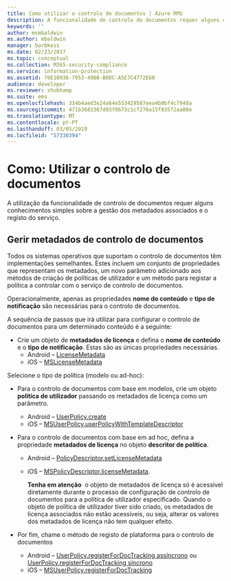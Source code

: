 ```yaml
---
title: Como utilizar o controlo de documentos | Azure RMS
description: A funcionalidade de controlo de documentos requer alguns conhecimentos simples sobre a gestão dos metadados associados e o registo do serviço.
keywords: ''
author: msmbaldwin
ms.author: mbaldwin
manager: barbkess
ms.date: 02/23/2017
ms.topic: conceptual
ms.collection: M365-security-compliance
ms.service: information-protection
ms.assetid: 70E10936-7953-49B0-B0DC-A5E7C4772E60
audience: developer
ms.reviewer: shubhamp
ms.suite: ems
ms.openlocfilehash: 334b4aed3e24a64e553429587eea4b0bf4c7948a
ms.sourcegitcommit: 471b3683367d93f0673c1cf276a15f83572aa80e
ms.translationtype: MT
ms.contentlocale: pt-PT
ms.lasthandoff: 03/05/2019
ms.locfileid: "57330394"
---
```

# <a name="how-to-use-document-tracking"></a>Como: Utilizar o controlo de documentos

A utilização da funcionalidade de controlo de documentos requer alguns conhecimentos simples sobre a gestão dos metadados associados e o registo do serviço.

## <a name="managing-document-tracking-metadata"></a>Gerir metadados de controlo de documentos

Todos os sistemas operativos que suportam o controlo de documentos têm implementações semelhantes. Estes incluem um conjunto de propriedades que representam os metadados, um novo parâmetro adicionado aos métodos de criação de políticas de utilizador e um método para registar a política a controlar com o serviço de controlo de documentos.

Operacionalmente, apenas as propriedades **nome do conteúdo** e **tipo de notificação** são necessárias para o controlo de documentos.

A sequência de passos que irá utilizar para configurar o controlo de documentos para um determinado conteúdo é a seguinte:

- Crie um objeto de **metadados de licença** e defina o **nome de conteúdo** e o **tipo de notificação**. Estas são as únicas propriedades necessárias.
  - Android – [LicenseMetadata](https://msdn.microsoft.com/library/mt573675.aspx)
  -  iOS – [MSLicenseMetadata](https://msdn.microsoft.com/library/mt573683.aspx)

Selecione o tipo de política (modelo ou ad-hoc):
- Para o controlo de documentos com base em modelos, crie um objeto **política de utilizador** passando os metadados de licença como um parâmetro.
  - Android – [UserPolicy.create](https://msdn.microsoft.com/library/dn790887.aspx)
  - iOS – [MSUserPolicy.userPolicyWithTemplateDescriptor](https://msdn.microsoft.com/library/dn790808.aspx)

- Para o controlo de documentos com base em ad hoc, defina a propriedade **metadados de licença** no objeto **descritor de política**.
  - Android – [PolicyDescriptor.setLicenseMetadata](https://msdn.microsoft.com/library/mt573698.aspx)
  - iOS – [MSPolicyDescriptor.licenseMetadata](https://msdn.microsoft.com/library/mt573693.aspx).

    **Tenha em atenção**  o objeto de metadados de licença só é acessível diretamente durante o processo de configuração de controlo de documentos para a política de utilizador especificado. Quando o objeto de política de utilizador tiver sido criado, os metadados de licença associados não estão acessíveis, ou seja, alterar os valores dos metadados de licença não tem qualquer efeito.

     

- Por fim, chame o método de registo de plataforma para o controlo de documentos
  - Android – [UserPolicy.registerForDocTracking assíncrono](https://msdn.microsoft.com/library/mt573699.aspx) ou [UserPolicy.registerForDocTracking síncrono](https://msdn.microsoft.com/library/mt631387.aspx)
  - iOS – [MSUserPolicy.registerForDocTracking](https://msdn.microsoft.com/library/mt573694.aspx)
